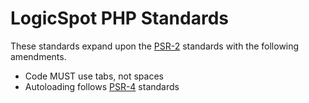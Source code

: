 # LogicSpot PHP Standards

These standards expand upon the [PSR-2](https://github.com/php-fig/fig-standards/blob/master/accepted/PSR-2-coding-style-guide.md) standards with the following amendments.

- Code MUST use tabs, not spaces
- Autoloading follows [PSR-4](https://github.com/php-fig/fig-standards/blob/master/accepted/PSR-4-autoloader.md) standards
